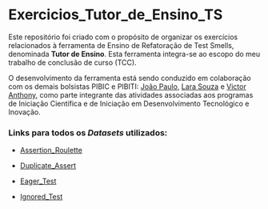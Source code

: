# Exercicios_Tutor_de_Ensino_TS

Este repositório foi criado com o propósito de organizar os exercícios relacionados à ferramenta de Ensino de Refatoração de Test Smells, denominada **Tutor de Ensino**. Esta ferramenta integra-se ao escopo do meu trabalho de conclusão de curso (TCC).

O desenvolvimento da ferramenta está sendo conduzido em colaboração com os demais bolsistas PIBIC e PIBITI: [João Paulo](https://github.com/Joaopfq), [Lara Souza](https://github.com/larasouzabr) e [Victor Anthony](https://github.com/ovictorpa), como parte integrante das atividades associadas aos programas de Iniciação Científica e de Iniciação em Desenvolvimento Tecnológico e Inovação.


### Links para todos os *Datasets* utilizados:

* [Assertion_Roulette](https://github.com/apache/commons-codec)

* [Duplicate_Assert](https://github.com/apache/commons-codec)

* [Eager_Test](https://github.com/apache/commons-codec)

* [Ignored_Test](https://github.com/apache/commons-math)